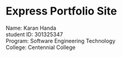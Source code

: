 # Express Portfolio Site
Name: Karan Handa <br>
student ID: 301325347 <br> 
Program: Software Engineering Technology <br>
College: Centennial College <br>
